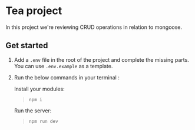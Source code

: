 # Tea project 
In this project we're reviewing CRUD operations in relation to mongoose. 

## Get started 

1. Add a `.env` file in the root of the project and complete the missing parts. You can use `.env.example` as a template. 

2. Run the below commands in your terminal :

    Install your modules:
    > `npm i` 

    Run the server: 
    > `npm run dev`